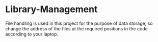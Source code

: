 # Library-Management
File handling is used in this project for the purpose of data storage, so change the address of the files at the required positions in the code according to your laptop.
